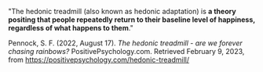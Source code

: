 "The hedonic treadmill (also known as hedonic adaptation) is **a theory positing that people repeatedly return to their baseline level of happiness, regardless of what happens to them**."

Pennock, S. F. (2022, August 17). _The hedonic treadmill - are we forever chasing rainbows?_ PositivePsychology.com. Retrieved February 9, 2023, from https://positivepsychology.com/hedonic-treadmill/